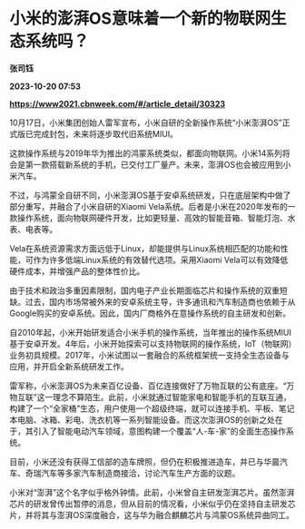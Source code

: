 # 小米的澎湃OS意味着一个新的物联网生态系统吗？
**张司钰**

**2023-10-20 07:53**

**https://www2021.cbnweek.com/#/article_detail/30323**

10月17日，小米集团创始人雷军宣布，小米自研的全新操作系统“小米澎湃OS”正式版已完成封包，未来将逐步取代旧系统MIUI。

这款操作系统与2019年华为推出的鸿蒙系统类似，都面向物联网。小米14系列将会是第一款搭载新系统的手机，已交付工厂量产。未来，澎湃OS也会被应用到小米汽车。

不过，与鸿蒙全自研不同，小米澎湃OS基于安卓系统研发，只在底层架构中做了部分重写，并融合了小米自研的Xiaomi Vela系统。后者是小米在2020年发布的一款操作系统，面向物联网硬件开发，比如更轻量、高效的智能音箱、智能灯泡、水表、电表等。

Vela在系统资源需求方面远低于Linux，却能提供与Linux系统相匹配的功能和性能，可作为许多低端Linux系统的有效替代选项。采用Xiaomi Vela可以有效降低硬件成本，并增强产品的整体性价比。

由于技术和政治多重因素限制，国内电子产业长期面临芯片和操作系统的双重短缺。过去，国内市场常被外来的安卓系统主导，许多通讯和汽车制造商也依赖于从Google购买的安卓系统。因此，国内厂商格外在意操作系统的自主研发和创新。

自2010年起，小米开始研发适合小米手机的操作系统，当年推出的操作系统MIUI基于安卓开发。4年后，小米开始探索可以支持物联网的操作系统，IoT（物联网）业务初具规模。2017年，小米试图以一套融合的系统框架统一支持全生态设备与应用，并开启全新系统研发工作。

雷军称，小米澎湃OS为未来百亿设备、百亿连接做好了万物互联的公有底座。“万物互联”这一理念不算陌生。此前，小米就通过智能家电和智能手机的互联互通，构建了一个“全家桶”生态，用户使用一个超级终端，就可以连接手机、平板、笔记本电脑、冰箱、彩电、洗衣机等一系列智能设备。而这次澎湃OS的创新之处在于，其引入了智能电动汽车领域，意图构建一个覆盖“人-车-家”的全面生态操作系统。

目前，小米还没有获得工信部的造车牌照，但仍在积极推进造车，并已与华晨汽车、奇瑞汽车等多家汽车制造商接洽，讨论汽车生产方面的议题。

小米对“澎湃”这个名字似乎格外钟情。此前，小米曾自主研发澎湃芯片。虽然澎湃芯片的研发曾传出暂停的消息，但从目前的情况看，小米似乎仍在坚持自主研发芯片，并将其与澎湃OS深度融合，这与华为融合麒麟芯片与鸿蒙OS系统异曲同工。